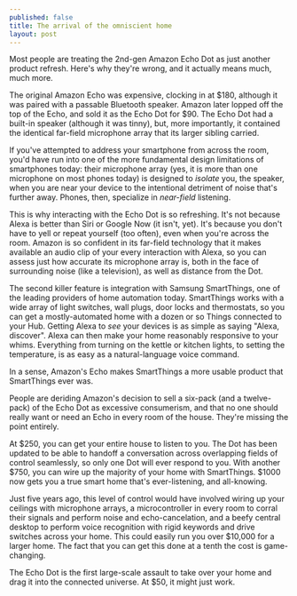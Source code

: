 ```yaml
---
published: false
title: The arrival of the omniscient home
layout: post
---
```

Most people are treating the 2nd-gen Amazon Echo Dot as just another product refresh. Here's why they're wrong, and it actually means much, much more.

The original Amazon Echo was expensive, clocking in at $180, although it was paired with a passable Bluetooth speaker. Amazon later lopped off the top of the Echo, and sold it as the Echo Dot for $90. The Echo Dot had a built-in speaker (although it was tinny), but, more importantly, it contained the identical far-field microphone array that its larger sibling carried.

If you've attempted to address your smartphone from across the room, you'd have run into one of the more fundamental design limitations of smartphones today: their microphone array (yes, it is more than one microphone on most phones today) is designed to _isolate_ you, the speaker, when you are near your device to the intentional detriment of noise that's further away. Phones, then, specialize in _near-field_ listening.

This is why interacting with the Echo Dot is so refreshing. It's not because Alexa is better than Siri or Google Now (it isn't, yet). It's because you don't have to yell or repeat yourself (too often), even when you're across the room. Amazon is so confident in its far-field technology that it makes available an audio clip of your every interaction with Alexa, so you can assess just how accurate its microphone array is, both in the face of surrounding noise (like a television), as well as distance from the Dot.

The second killer feature is integration with Samsung SmartThings, one of the leading providers of home automation today. SmartThings works with a wide array of light switches, wall plugs, door locks and thermostats, so you can get a mostly-automated home with a dozen or so Things connected to your Hub. Getting Alexa to _see_ your devices is as simple as saying "Alexa, discover". Alexa can then make your home reasonably responsive to your whims. Everything from turning on the kettle or kitchen lights, to setting the temperature, is as easy as a natural-language voice command.

In a sense, Amazon's Echo makes SmartThings a more usable product that SmartThings ever was.

People are deriding Amazon's decision to sell a six-pack (and a twelve-pack) of the Echo Dot as excessive consumerism, and that no one should really want or need an Echo in every room of the house. They're missing the point entirely.

At $250, you can get your entire house to listen to you. The Dot has been updated to be able to handoff a conversation across overlapping fields of control seamlessly, so only one Dot will ever respond to you. With another $750, you can wire up the majority of your home with SmartThings. $1000 now gets you a true smart home that's ever-listening, and all-knowing.

Just five years ago, this level of control would have involved wiring up your ceilings with microphone arrays, a microcontroller in every room to corral their signals and perform noise and echo-cancelation, and a beefy central desktop to perform voice recognition with rigid keywords and drive switches across your home. This could easily run you over $10,000 for a larger home. The fact that you can get this done at a tenth the cost is game-changing.

The Echo Dot is the first large-scale assault to take over your home and drag it into the connected universe. At $50, it might just work.